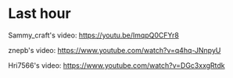 # Last hour

Sammy_craft's video: https://youtu.be/ImqpQ0CFYr8

znepb's video: https://www.youtube.com/watch?v=q4hq-JNnpyU

Hri7566's video: https://www.youtube.com/watch?v=DGc3xxgRtdk